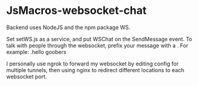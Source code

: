# JsMacros-websocket-chat

Backend uses NodeJS and the npm package WS.

Set setWS.js as a service, and put WSChat on the SendMessage event.
To talk with people through the websocket, prefix your message with a .
For example: .hello goobers

I personally use ngrok to forward my websocket by editing config for multiple tunnels, then using nginx to redirect different locations to each websocket port.
